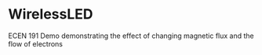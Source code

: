# WirelessLED
ECEN 191 Demo demonstrating the effect of changing magnetic flux and the flow of electrons
